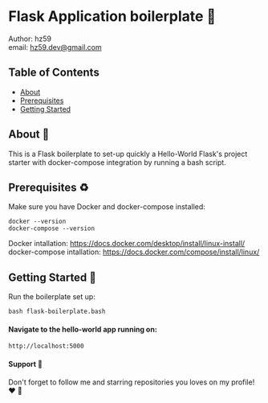 # Flask Application boilerplate 🍜
Author: hz59 <br>
email: hz59.dev@gmail.com

## Table of Contents

- [About](#about)
- [Prerequisites](#prerequisites)
- [Getting Started](#getting_started)

## About <a name = "about"></a> 🔦

This is a Flask boilerplate to set-up quickly a Hello-World Flask's project starter with docker-compose integration by running a bash script. 

## Prerequisites <a name = "prerequisites"></a> ♻️

Make sure you have Docker and docker-compose installed:

```
docker --version
docker-compose --version
```
Docker intallation: https://docs.docker.com/desktop/install/linux-install/ <br>
docker-compose intallation: https://docs.docker.com/compose/install/linux/

## Getting Started <a name = "getting_started"></a> 🚀
Run the boilerplate set up:
```
bash flask-boilerplate.bash
```

#### Navigate to the hello-world app running on:
```
http://localhost:5000
```

#### Support 🎈
Don't forget to follow me and starring repositories you loves on my profile! ❤️ 💪
